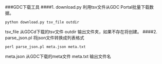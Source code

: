 ###GDC下载工具
####1. download.py
利用tsv文件从GDC Portal批量下载数据。

```
python download.py tsv_file outdir
```
tsv_file 从GDCd下载的tsv文件
outdir 输出文件夹，如果不存在将创建。
####2. parse_json.pl
将json文件转换成列表格式
```
perl parse_json.pl meta.json meta.txt
```

meta.json 从GDC下载的meta文件
meta.txt 输出文件名
